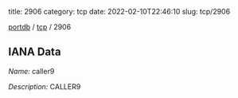 title: 2906
category: tcp
date: 2022-02-10T22:46:10
slug: tcp/2906

[portdb](/) / [tcp](/category/tcp.html) / 2906


## IANA Data

_Name:_ caller9

_Description:_ CALLER9

